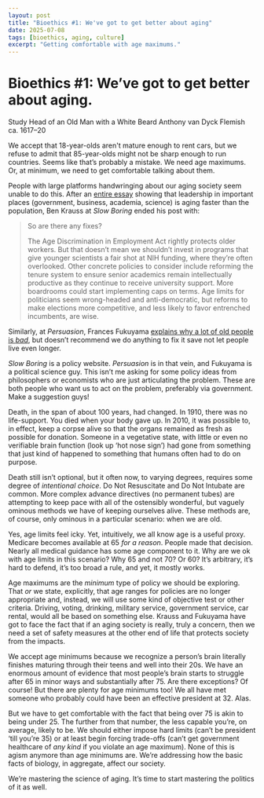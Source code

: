 ```yaml
---
layout: post
title: "Bioethics #1: We've got to get better about aging"
date: 2025-07-08
tags: [bioethics, aging, culture]
excerpt: "Getting comfortable with age maximums."
---
```



# Bioethics #1: We’ve got to get better about aging.

Study Head of an Old Man with a White Beard Anthony van Dyck Flemish ca. 1617–20

We accept that 18-year-olds aren't mature enough to rent cars, but we refuse to admit that 85-year-olds might not be sharp enough to run countries. Seems like that’s probably a mistake. We need age maximums. Or, at minimum, we need to get comfortable talking about them.

People with large platforms handwringing about our aging society seem unable to do this. After an [entire essay](https://www.slowboring.com/p/gerontocracy-is-everywhere) showing that leadership in important places (government, business, academia, science) is aging faster than the population, Ben Krauss at *Slow Boring* ended his post with:

> So are there any fixes?
> 
> The Age Discrimination in Employment Act rightly protects older workers. But that doesn’t mean we shouldn’t invest in programs that give younger scientists a fair shot at NIH funding, where they’re often overlooked. Other concrete policies to consider include reforming the tenure system to ensure senior academics remain intellectually productive as they continue to receive university support. More boardrooms could start implementing caps on terms. Age limits for politicians seem wrong-headed and anti-democratic, but reforms to make elections more competitive, and less likely to favor entrenched incumbents, are wise.

Similarly, at *Persuasion*, Frances Fukuyama [explains why a lot of old people is *bad*](https://www.persuasion.community/p/against-life-extension), but doesn’t recommend we do anything to fix it save not let people live even longer.

*Slow Boring* is a policy website. *Persuasion* is in that vein, and Fukuyama is a political science guy. This isn’t me asking for some policy ideas from philosophers or economists who are just articulating the problem. These are both people who want us to act on the problem, preferably via government. Make a suggestion guys!

Death, in the span of about 100 years, had changed. In 1910, there was no life-support. You died when your body gave up. In 2010, it was possible to, in effect, keep a corpse alive so that the organs remained as fresh as possible for donation. Someone in a vegetative state, with little or even no verifiable brain function (look up ‘hot nose sign’) had gone from something that just kind of happened to something that humans often had to do on purpose. 

Death still isn’t optional, but it often now, to varying degrees, requires some degree of *intentional choice*. Do Not Resuscitate and Do Not Intubate are common. More complex advance directives (no permanent tubes) are attempting to keep pace with all of the ostensibly wonderful, but vaguely ominous methods we have of keeping ourselves alive. These methods are, of course, only ominous in a particular scenario: when we are old.

Yes, age limits feel icky. Yet, intuitively, we all know age is a useful proxy. Medicare becomes available at 65 *for a reason*. People made that decision. Nearly all medical guidance has some age component to it. Why are we ok with age limits in this scenario? Why 65 and not 70? Or 60? It’s arbitrary, it’s hard to defend, it’s too broad a rule, and yet, it mostly works.

Age maximums are the *minimum* type of policy we should be exploring. That *or* we state, explicitly, that age ranges for policies are no longer appropriate and, instead, we will use some kind of objective test or other criteria. Driving, voting, drinking, military service, government service, car rental, would all be based on something else. Krauss and Fukuyama have got to face the fact that if an aging society is really, truly a concern, then we need a set of safety measures at the other end of life that protects society from the impacts.

We accept age minimums because we recognize a person’s brain literally finishes maturing through their teens and well into their 20s. We have an enormous amount of evidence that most people’s brain starts to struggle after 65 in minor ways and substantially after 75. Are there exceptions? Of course! But there are plenty for age minimums too! We all have met someone who probably could have been an effective president at 32. Alas.

But we have to get comfortable with the fact that being over 75 is akin to being under 25. The further from that number, the less capable you’re, on average, likely to be. We should either impose hard limits (can’t be president ‘till you’re 35) or at least begin forcing trade-offs (can’t get government healthcare of *any kind* if you violate an age maximum). None of this is agism anymore than age minimums are. We’re addressing how the basic facts of biology, in aggregate, affect our society.

We’re mastering the science of aging. It’s time to start mastering the politics of it as well.